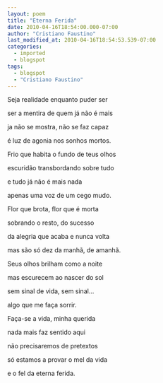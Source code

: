 ```yaml
---
layout: poem
title: "Eterna Ferida"
date: 2010-04-16T18:54:00.000-07:00
author: "Cristiano Faustino"
last_modified_at: 2010-04-16T18:54:53.539-07:00
categories:
  - imported
  - blogspot
tags:
  - blogspot
  - "Cristiano Faustino"
---
```


Seja realidade enquanto puder ser

ser a mentira de quem já não é mais

ja não se mostra, não se faz capaz

é luz de agonia nos sonhos mortos.

Frio que habita o fundo de teus olhos

escuridão transbordando sobre tudo

e tudo já não é mais nada

apenas uma voz de um cego mudo.

Flor que brota, flor que é morta

sobrando o resto, do sucesso

da alegria que acaba e nunca volta

mas são só dez da manhã, de amanhã.

Seus olhos brilham como a noite

mas escurecem ao nascer do sol

sem sinal de vida, sem sinal...

algo que me faça sorrir.

Faça-se a vida, minha querida

nada mais faz sentido aqui

não precisaremos de pretextos

só estamos a provar o mel da vida

e o fel da eterna ferida.